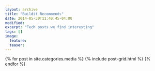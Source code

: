 ```yaml
---
layout: archive
title: "Buildit Recommends"
date: 2014-05-30T11:40:45-04:00
modified:
excerpt: "Tech posts we find interesting"
tags: []
image:
  feature:
  teaser:
---
```


<div class="tiles">
{% for post in site.categories.media %}
  {% include post-grid.html %}
{% endfor %}
</div><!-- /.tiles -->
